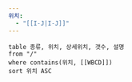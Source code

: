 ```yaml
---
위치:
  - "[[I-J|I-J]]"
---
```


```dataview
table 종류, 위치, 상세위치, 갯수, 설명
from "/"
where contains(위치, [[WBCD]])
sort 위치 ASC
```

